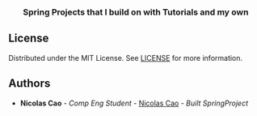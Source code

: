 <p align="center">

  <h3 align="center">Spring Projects that I build on with Tutorials and my own</h3>
</p>

## License

Distributed under the MIT License. See [LICENSE](https://github.com/DeTiveNC/SpringBootProjects/blob/main/LICENSE) for more information.

## Authors

- **Nicolas Cao** - _Comp Eng Student_ - [Nicolas Cao](https://github.com/detivenc) - _Built SpringProject_
